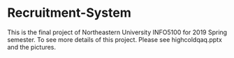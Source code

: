 # Recruitment-System
This is the final project of Northeastern University INFO5100 for 2019 Spring semester. 
To see more details of this project.
Please see highcoldqaq.pptx and the pictures.
